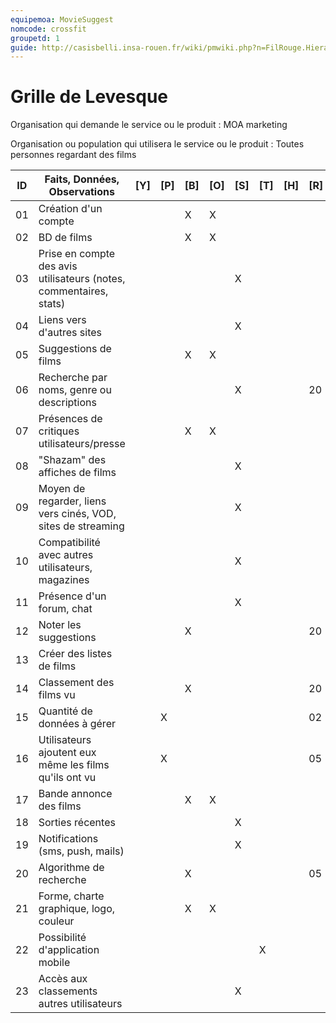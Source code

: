 ```yaml
---
equipemoa: MovieSuggest
nomcode: crossfit
groupetd: 1
guide: http://casisbelli.insa-rouen.fr/wiki/pmwiki.php?n=FilRouge.HierachiserBesoins
---
```


# Grille de Levesque

Organisation qui demande le service ou le produit : MOA marketing

Organisation ou population qui utilisera le service ou le produit : Toutes personnes regardant des films

| ID | Faits, Données, Observations | [Y] | [P] | [B] | [O] | [S] | [T] | [H] | [R] |
|----|------------------------------|----------|----------|--------|-------------|----------|----------|-----------|------------|
| 01 | Création d'un compte |     |          |    X    |   X       |        |       |           |            |
| 02 | BD de films |          |          |    X    |      X   |        |        |          |            |
| 03 | Prise en compte des avis utilisateurs (notes, commentaires, stats) |          |          |        |           |      X    |          |           |            |
| 04 | Liens vers d'autres sites |          |          |        |             |    X      |          |           |            |
| 05 | Suggestions de films |          |          |     X   |     X       |          |          |           |            |
| 06 | Recherche par noms, genre ou descriptions |          |          |        |             |      X    |          |           |        20    |
| 07 | Présences de critiques utilisateurs/presse |          |          |    X    |     X      |        |         |         |           |
| 08 | "Shazam" des affiches de films |          |          |        |             |     X     |          |           |            |
| 09 | Moyen de regarder, liens vers cinés, VOD, sites de streaming |          |          |        |             |    X      |          |           |            |
| 10 | Compatibilité avec autres utilisateurs, magazines |          |          |        |            |      X    |          |           |            |
| 11 | Présence d'un forum, chat |          |          |        |             |     X     |          |           |            |
| 12 | Noter les suggestions |          |          |   X     |             |          |          |           |     20       |
| 13 | Créer des listes de films |          |          |        |             |          |          |           |            |
| 14 | Classement des films vu |          |          |    X    |             |          |          |           |     20       |
| 15 | Quantité de données à gérer |          |     X     |        |             |          |          |           |       02     |
| 16 | Utilisateurs ajoutent eux même les films qu'ils ont vu |          |     X     |        |             |          |          |           |       05     |
| 17 | Bande annonce des films |          |          |    X    |      X       |          |          |           |            |
| 18 | Sorties récentes |          |          |        |             |    X      |          |           |            |
| 19 | Notifications (sms, push, mails) |          |          |        |             |    X      |          |           |            |
| 20 | Algorithme de recherche |          |          |    X    |             |          |          |           |    05        |
| 21 | Forme, charte graphique, logo, couleur |          |          |    X    |     X        |         |         |         |            |
| 22 | Possibilité d'application mobile |          |          |        |             |          |      X    |           |            |
| 23 | Accès aux classements autres utilisateurs |         |         |       |         |      X    |          |           |            |
